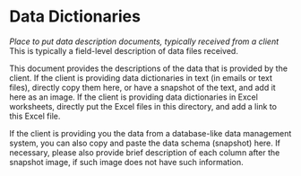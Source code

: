 # Data Dictionaries
_Place to put data description documents, typically received from a client_
This is typically a field-level description of data files received.

This document provides the descriptions of the data that is provided by the client. If the client is providing data dictionaries in text (in emails or text files), directly copy them here, or have a snapshot of the text, and add it here as an image. If the client is providing data dictionaries in Excel worksheets, directly put the Excel files in this directory, and add a link to this Excel file.

If the client is providing you the data from a database-like data management system, you can also copy and paste the data schema (snapshot) here. If necessary, please also provide brief description of each column after the snapshot image, if such image does not have such information. 


